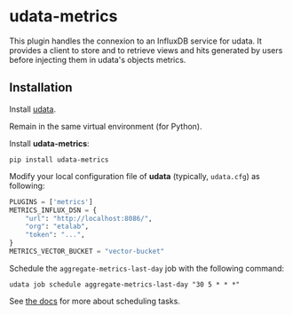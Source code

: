 # udata-metrics

This plugin handles the connexion to an InfluxDB service for udata.
It provides a client to store and to retrieve views and hits generated by users before injecting them in udata's objects metrics.

## Installation

Install [udata](https://github.com/opendatateam/udata).  

Remain in the same virtual environment (for Python).

Install **udata-metrics**:

```shell
pip install udata-metrics
```

Modify your local configuration file of **udata** (typically, `udata.cfg`) as following:

```python
PLUGINS = ['metrics']
METRICS_INFLUX_DSN = {
    "url": "http://localhost:8086/",
    "org": "etalab",
    "token": "...",
}
METRICS_VECTOR_BUCKET = "vector-bucket"
```

Schedule the `aggregate-metrics-last-day` job with the following command:
```
udata job schedule aggregate-metrics-last-day "30 5 * * *"
```
See [the docs](https://udata.readthedocs.io/en/latest/administrative-tasks/) for more about scheduling tasks.